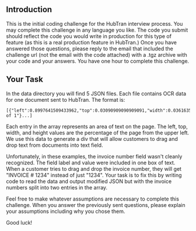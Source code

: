 ## Introduction

This is the initial coding challenge for the HubTran interview process. You may complete this challenge in any language you like. The code you submit should reflect the code you would write in production for this type of feature (as this is a real production feature in HubTran.) Once you have answered those questions, please reply to the email that included the challenge url (not the email with the code attached) with a .tgz archive with your code and your answers. You have one hour to complete this challenge.

## Your Task

In the data directory you will find 5 JSON files. Each file contains OCR data for one document sent to HubTran. The format is:

```
[{"left":0.8997641509433962,"top":0.03090909090909091,"width":0.03616352201257855,"height":0.009393939393939395,"chars":"1 of 1"}...]
```

Each entry in the array represents an area of text on the page. The left, top, width, and height values are the percentage of the page from the upper left. We use this data to generate a div that will allow customers to drag and drop text from documents into text field.

Unfortunately, in these examples, the invoice number field wasn't cleanly recognized. The field label and value were included in one box of text. When a customer tries to drag and drop the invoice number, they will get "INVOICE # 1234" instead of just "1234". Your task is to fix this by writing code to read the data and output modified JSON but with the invoice numbers split into two entries in the array.

Feel free to make whatever assumptions are necessary to complete this challenge. When you answer the previously sent questions, please explain your assumptions including why you chose them.

Good luck!
